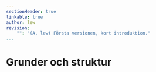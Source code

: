 ```yaml
---
sectionHeader: true
linkable: true
author: lew
revision:
    "": "(A, lew) Första versionen, kort introduktion."
...
```

Grunder och struktur
=======================
